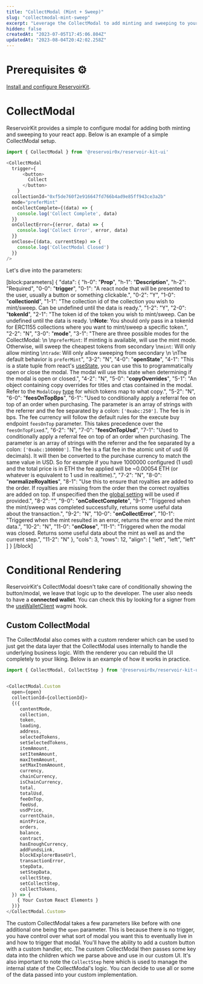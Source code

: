 ```yaml
---
title: "CollectModal (Mint + Sweep)"
slug: "collectmodal-mint-sweep"
excerpt: "Leverage the CollectModal to add minting and sweeping to your app with ReservoirKit."
hidden: false
createdAt: "2023-07-05T17:45:06.804Z"
updatedAt: "2023-08-04T20:42:02.258Z"
---
```

# Prerequisites ⚙️

[Install and configure ReservoirKit](https://docs.reservoir.tools/reference/installing-reservoirkit).

# CollectModal

ReservoirKit provides a simple to configure modal for adding both minting and sweeping to your react app. Below is an example of a simple CollectModal setup.

```typescript
import { CollectModal } from '@reservoir0x/reservoir-kit-ui'

<CollectModal
  trigger={
      <button>
      	Collect
      </button>
    }
  collectionId="0xf5de760f2e916647fd766b4ad9e85ff943ce3a2b"
  mode="preferMint"
  onCollectComplete={(data) => {
    console.log('Collect Complete', data)
  }}
  onCollectError={(error, data) => {
    console.log('Collect Error', error, data)
  }}
  onClose={(data, currentStep) => {
    console.log('CollectModal Closed')
  }}
/>
```

Let's dive into the parameters:

[block:parameters]
{
  "data": {
    "h-0": "**Prop**",
    "h-1": "**Description**",
    "h-2": "Required",
    "0-0": "**trigger**",
    "0-1": "A react node that will be presented to the user, usually a button or something clickable.",
    "0-2": "Y",
    "1-0": "**collectionId**",
    "1-1": "The collection id of the collection you wish to mint/sweep. Can be undefined until the data is ready.",
    "1-2": "Y",
    "2-0": "**tokenId**",
    "2-1": "The token id of the token you wish to mint/sweep. Can be undefined until the data is ready.  \n**Note**: You should only pass in a tokenId for ERC1155 collections where you want to mint/sweep a specific token.",
    "2-2": "N",
    "3-0": "**mode**",
    "3-1": "There are three possible modes for the CollectModal:  \n  \n`preferMint`: If minting is available, will use the mint mode. Otherwise, will sweep the cheapest tokens from secondary  \n`mint`: Will only allow minting  \n`trade`: Will only allow sweeping from secondary  \n  \nThe default behavior is `preferMint`",
    "3-2": "N",
    "4-0": "**openState**",
    "4-1": "This is a state tuple from react's [useState](https://legacy.reactjs.org/docs/hooks-state.html), you can use this to programmatically open or close the modal. The modal will use this state when determining if the modal is open or closed.",
    "4-2": "N",
    "5-0": "**copyOverrides**",
    "5-1": "An object containing copy overrides for titles and ctas contained in the modal. Refer to the `ModalCopy` [type](https://github.com/reservoirprotocol/reservoir-kit/blob/main/packages/ui/src/modal/collect/CollectModal.tsx#L22) for which tokens map to what copy.",
    "5-2": "N",
    "6-0": "**feesOnTopBps**",
    "6-1": "Used to conditionally apply a referral fee on top of an order when purchasing. The parameter is an array of strings with the referrer and the fee separated by a colon: `['0xabc:250']`. The fee is in bps. The fee currency will follow the default rules for the execute buy endpoint `feesOnTop` parameter. This takes precedence over the `feesOnTopFixed`.",
    "6-2": "N",
    "7-0": "**feesOnTopUsd**",
    "7-1": "Used to conditionally apply a referral fee on top of an order when purchasing. The parameter is an array of strings with the referrer and the fee separated by a colon: `['0xabc:1000000']`. The fee is a flat fee in the atomic unit of usd (6 decimals). It will then be converted to the purchase currency to match the same value in USD. So for example if you have 1000000 configured (1 usd) and the total price is in ETH the fee applied will be ~0.00054 ETH (or whatever is equivalent to 1 usd in realtime).",
    "7-2": "N",
    "8-0": "**normalizeRoyalties**",
    "8-1": "Use this to ensure that royalties are added to the order. If royalties are missing from the order then the correct royalties are added on top. If unspecified then the [global setting](https://docs.reservoir.tools/reference/installing-reservoirkit#configuring-reservoirkit-ui) will be used if provided.",
    "8-2": "",
    "9-0": "**onCollectComplete**",
    "9-1": "Triggered when the mint/sweep was completed successfully, returns some useful data about the transaction.",
    "9-2": "N",
    "10-0": "**onCollectError**",
    "10-1": "Triggered when the mint resulted in an error, returns the error and the mint data.",
    "10-2": "N",
    "11-0": "**onClose**",
    "11-1": "Triggered when the modal was closed. Returns some useful data about the mint as well as and the current step.",
    "11-2": "N"
  },
  "cols": 3,
  "rows": 12,
  "align": [
    "left",
    "left",
    "left"
  ]
}
[/block]

# Conditional Rendering

ReservoirKit's CollectModal doesn't take care of conditionally showing the button/modal, we leave that logic up to the developer. The user also needs to have a **connected wallet**. You can check this by looking for a signer from the [useWalletClient](https://wagmi.sh/react/hooks/useWalletClient) wagmi hook.

## Custom CollectModal

The CollectModal also comes with a custom renderer which can be used to just get the data layer that the CollectModal uses internally to handle the underlying business logic. With the renderer you can rebuild the UI completely to your liking. Below is an example of how it works in practice.

```typescript
import { CollectModal, CollectStep } from '@reservoir0x/reservoir-kit-ui'


<CollectModal.Custom
  open={open}
  collectionId={collectionId}>
  {({
     contentMode,
     collection,
     token,
     loading,
     address,
     selectedTokens,
     setSelectedTokens,
     itemAmount,
     setItemAmount,
     maxItemAmount,
     setMaxItemAmount,
     currency,
     chainCurrency,
     isChainCurrency,
     total,
     totalUsd,
     feeOnTop,
     feeUsd,
     usdPrice,
     currentChain,
     mintPrice,
     orders,
     balance,
     contract,
     hasEnoughCurrency,
     addFundsLink,
     blockExplorerBaseUrl,
     transactionError,
     stepData,
     setStepData,
     collectStep,
     setCollectStep,
     collectTokens,
  }) => {
    { Your Custom React Elements }
  })}
</CollectModal.Custom>
```

The custom CollectModal takes a few parameters like before with one additional one being the `open` parameter. This is because there is no trigger, you have control over what sort of modal you want this to eventually live in and how to trigger that modal. You'll have the ability to add a custom button with a custom handler, etc. The custom CollectModal then passes some key data into the children which we parse above and use in our custom UI. It's also important to note the `CollectStep` here which is used to manage the internal state of the CollectModal's logic. You can decide to use all or some of the data passed into your custom implementation.